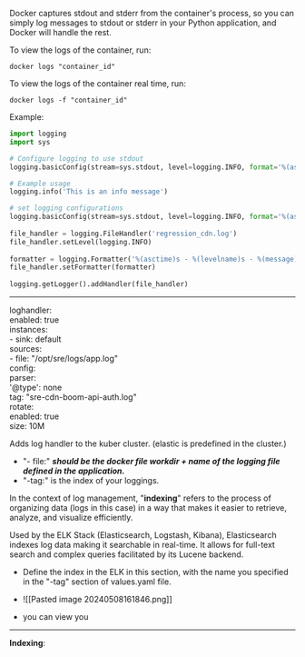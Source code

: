 
Docker captures stdout and stderr from the container's process, so you can simply log messages to stdout or stderr in your Python application, and Docker will handle the rest.

To view the logs of the container, run:
```shell
docker logs "container_id"
```

To view the logs of the container real time, run:
```shell
docker logs -f "container_id"
```
Example:
```python
import logging
import sys

# Configure logging to use stdout
logging.basicConfig(stream=sys.stdout, level=logging.INFO, format='%(asctime)s - %(levelname)s - %(message)s')

# Example usage
logging.info('This is an info message')
```

```python
# set logging configurations  
logging.basicConfig(stream=sys.stdout, level=logging.INFO, format='%(asctime)s - %(levelname)s - %(message)s')  
  
file_handler = logging.FileHandler('regression_cdn.log')  
file_handler.setLevel(logging.INFO)  
  
formatter = logging.Formatter('%(asctime)s - %(levelname)s - %(message)s')  
file_handler.setFormatter(formatter)  
  
logging.getLogger().addHandler(file_handler)
```

------------------------------------------------

loghandler:  
  enabled: true  
  instances:  
    - sink: default  
      sources:  
        - file: "/opt/sre/logs/app.log"  
          config:  
            parser:  
              '@type': none  
            tag: "sre-cdn-boom-api-auth.log"  
          rotate:  
            enabled: true  
            size: 10M

Adds log handler to the kuber cluster. (elastic is predefined in the cluster.)

- "- file:" ***should be the docker file workdir + name of the logging file defined in the application.***
- "-tag:" is the index of your loggings.

In the context of log management, "**indexing**" refers to the process of organizing data (logs in this case) in a way that makes it easier to retrieve, analyze, and visualize efficiently.

Used by the ELK Stack (Elasticsearch, Logstash, Kibana), Elasticsearch indexes log data making it searchable in real-time. It allows for full-text search and complex queries facilitated by its Lucene backend.

- Define the index in the ELK in this section, with the name you specified in the "-tag" section of values.yaml file.
- ![[Pasted image 20240508161846.png]]

- you can view you

---------------------------------------------------

**Indexing**:

